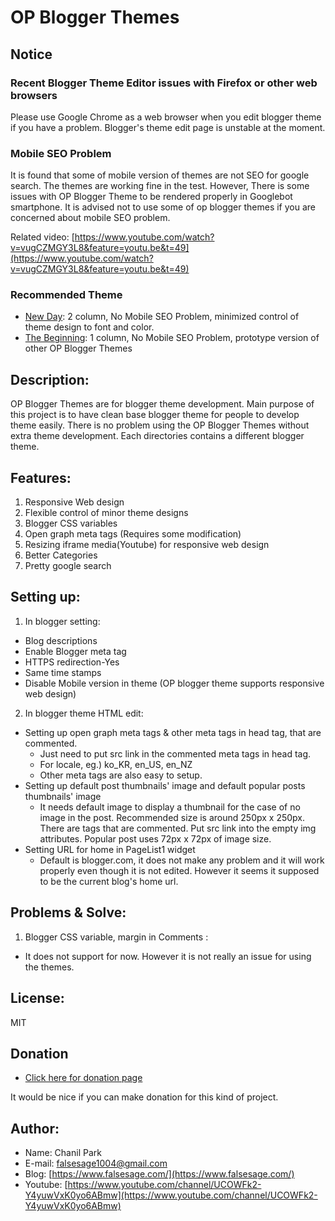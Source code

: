 # OP Blogger Themes

## Notice

### Recent Blogger Theme Editor issues with Firefox or other web browsers
Please use Google Chrome as a web browser when you edit blogger theme if you have a problem. Blogger's theme edit page is unstable at the moment.

### Mobile SEO Problem
It is found that some of mobile version of themes are not SEO for google search. The themes are working fine in the test. However, There is some issues with OP Blogger Theme to be rendered properly in Googlebot smartphone. It is advised not to use some of op blogger themes if you are concerned about mobile SEO problem.

Related video: [https://www.youtube.com/watch?v=vugCZMGY3L8&feature=youtu.be&t=49](https://www.youtube.com/watch?v=vugCZMGY3L8&feature=youtu.be&t=49)

### Recommended Theme
* [New Day](https://github.com/treezi1004/op-blogger-themes/tree/master/2_Columns/New_Day): 2 column, No Mobile SEO Problem, minimized control of theme design to font and color.
* [The Beginning](https://github.com/treezi1004/op-blogger-themes/tree/master/1_Column/The_beginning): 1 column, No Mobile SEO Problem, prototype version of other OP Blogger Themes

## Description:
OP Blogger Themes are for blogger theme development.
Main purpose of this project is to have clean base blogger theme for people to develop theme easily.
There is no problem using the OP Blogger Themes without extra theme development.
Each directories contains a different blogger theme.

## Features:
1. Responsive Web design
2. Flexible control of minor theme designs
3. Blogger CSS variables
4. Open graph meta tags (Requires some modification)
5. Resizing iframe media(Youtube) for responsive web design
6. Better Categories
7. Pretty google search

## Setting up:

1. In blogger setting:
  * Blog descriptions
  * Enable Blogger meta tag
  * HTTPS redirection-Yes
  * Same time stamps
  * Disable Mobile version in theme (OP blogger theme supports responsive web design)

2. In blogger theme HTML edit:

  * Setting up open graph meta tags & other meta tags in head tag, that are commented.
    * Just need to put src link in the commented meta tags in head tag.
    * For locale, eg.) ko_KR, en_US, en_NZ
    * Other meta tags are also easy to setup.
  * Setting up default post thumbnails' image and default popular posts thumbnails' image
    * It needs default image to display a thumbnail for the case of no image in the post. Recommended size is around 250px x 250px. There are tags that are commented. Put src link into the empty img attributes. Popular post uses 72px x 72px of image size.
  * Setting URL for home in PageList1 widget
    * Default is blogger.com, it does not make any problem and it will work properly even though it is not edited. However it seems it supposed to be the current blog's home url.


## Problems & Solve:
1. Blogger CSS variable, margin in Comments :
  * It does not support for now. However it is not really an issue for using the themes.

## License:
MIT

## Donation
* [Click here for donation page](https://www.paypal.com/cgi-bin/webscr?cmd=_donations&business=R5EKF6TRDDXE8&currency_code=USD&source=url)

It would be nice if you can make donation for this kind of project.

## Author:
* Name: Chanil Park
* E-mail: falsesage1004@gmail.com
* Blog: [https://www.falsesage.com/](https://www.falsesage.com/)
* Youtube: [https://www.youtube.com/channel/UCOWFk2-Y4yuwVxK0yo6ABmw](https://www.youtube.com/channel/UCOWFk2-Y4yuwVxK0yo6ABmw)
